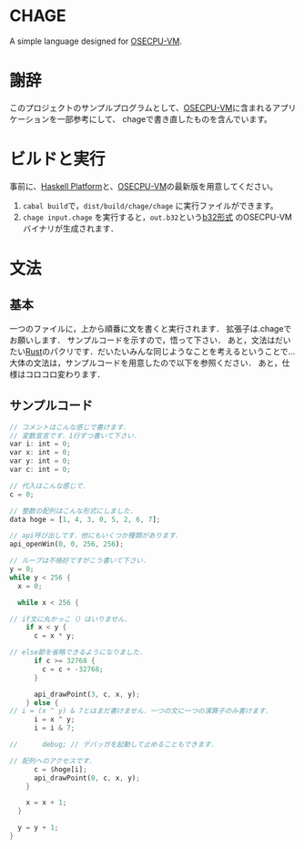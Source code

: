 # CHAGE
A simple language designed for [OSECPU-VM](http://osecpu.osask.jp/wiki/).

# 謝辞
このプロジェクトのサンプルプログラムとして、[OSECPU-VM](http://osecpu.osask.jp/wiki/)に含まれるアプリケーションを一部参考にして、
chageで書き直したものを含んでいます。

# ビルドと実行
事前に、[Haskell Platform](https://www.haskell.org/platform/)と、[OSECPU-VM](http://osecpu.osask.jp/wiki/)の最新版を用意してください。

1. `cabal build`で，`dist/build/chage/chage` に実行ファイルができます。
1. `chage input.chage` を実行すると，`out.b32`という[b32形式](http://osecpu.osask.jp/wiki/?page0097) のOSECPU-VMバイナリが生成されます．

# 文法
## 基本
一つのファイルに，上から順番に文を書くと実行されます．
拡張子は.chageでお願いします．
サンプルコードを示すので，悟って下さい．
あと，文法はだいたい[Rust](http://www.rust-lang.org)のパクリです．だいたいみんな同じようなことを考えるということで...
大体の文法は，サンプルコードを用意したので以下を参照ください．
あと，仕様はコロコロ変わります．

## サンプルコード
```rust
// コメントはこんな感じで書けます．
// 変数宣言です．1行ずつ書いて下さい．
var i: int = 0;
var x: int = 0;
var y: int = 0;
var c: int = 0;

// 代入はこんな感じで．
c = 0;

// 整数の配列はこんな形式にしました．
data hoge = [1, 4, 3, 0, 5, 2, 6, 7];

// api呼び出しです．他にもいくつか種類があります．
api_openWin(0, 0, 256, 256);

// ループは不格好ですがこう書いて下さい．
y = 0;
while y < 256 {
  x = 0;

  while x < 256 {

// if文に丸かっこ（）はいりません．
    if x < y {
      c = x * y;

// else節を省略できるようになりました．
      if c >= 32768 {
        c = c + -32768;
      }

      api_drawPoint(3, c, x, y);
    } else {
// i = (x ^ y) & 7とはまだ書けません．一つの文に一つの演算子のみ書けます．
      i = x ^ y;
      i = i & 7;

//      debug; // デバッガを起動して止めることもできます．

// 配列へのアクセスです．
      c = $hoge[i];
      api_drawPoint(0, c, x, y);
    }

    x = x + 1;
  }

  y = y + 1;
}
```
